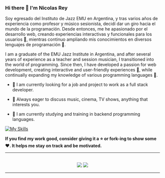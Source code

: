 

### Hi there 👋 I'm Nicolas Rey


Soy egresado del Instituto de Jazz EMU en Argentina, y tras varios años de experiencia como profesor y músico sesionista, decidí dar un giro hacia el mundo de la programación. Desde entonces, me he apasionado por el desarrollo web, creando experiencias interactivas y funcionales para los usuarios 🚀, mientras continuo ampliando mis conocimientos en diversos lenguajes de programación 📜.

I am a graduate of the EMU Jazz Institute in Argentina, and after several years of experience as a teacher and session musician, I transitioned into the world of programming. Since then, I have developed a passion for web development, creating interactive and user-friendly experiences 🚀, while continually expanding my knowledge of various programming languages 📜.



- 🔭 I am currently looking for a job and project to work as a full stack developer.

- 💬 Always eager to discuss music, cinema, TV shows, anything that interests you.

- 🌱 I am currently studying and training in backend programming languages.


[![My Skills](https://skillicons.dev/icons?i=js,html,css,wasm)](https://skillicons.dev)




    
    
**If you find my work good, consider giving it a :star: or fork-ing to show some :heart:. It helps me stay on track and be motivated.**
<hr>
<p align="center">
<br>	
<a target="_blank" href="https://www.linkedin.com/in/nanorey"><img src="https://img.shields.io/badge/-LinkedIn-0077B5?style=for-the-badge&logo=Linkedin&logoColor=white"></img></a>
<a target="_blank" href="mailto:nanhoirey94@gmail.com"><img src="https://img.shields.io/badge/-Gmail-D14836?style=for-the-badge&logo=Gmail&logoColor=white"></img></a>

<br>
</p>

-----



